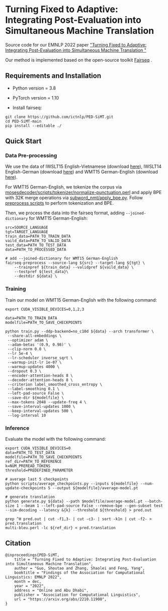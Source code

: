 # Turning Fixed to Adaptive: Integrating Post-Evaluation into Simultaneous Machine Translation

Source code for our EMNLP 2022 paper ["Turning Fixed to Adaptive: Integrating Post-Evaluation into Simultaneous Machine Translation
"](https://arxiv.org/abs/2210.11900) 

Our method is implemented based on the open-source toolkit [Fairseq](https://github.com/facebookresearch/fairseq) .



## Requirements and Installation

* Python version = 3.8

* PyTorch version = 1.10

* Install fairseq:

```
git clone https://github.com/ictnlp/PED-SiMT.git
cd PED-SiMT-main
pip install --editable ./
```


## Quick Start

### Data Pre-processing

We use the data of IWSLT15 English-Vietnamese (download [here](https://nlp.stanford.edu/projects/nmt/)), IWSLT14 English-German (download [here](https://wit3.fbk.eu/2014-01)) and WMT15 German-English (download [here](www.statmt.org/wmt15/)).

For WMT15 German-English, we tokenize the corpus via [mosesdecoder/scripts/tokenizer/normalize-punctuation.perl](https://github.com/moses-smt/mosesdecoder) and apply BPE with 32K merge operations via [subword_nmt/apply_bpe.py](https://github.com/rsennrich/subword-nmt). Follow [preprocess scripts](https://github.com/Vily1998/wmt16-scripts) to perform tokenization and BPE.

Then, we process the data into the fairseq format, adding ```--joined-dictionary``` for WMT15 German-English:

```
src=SOURCE_LANGUAGE
tgt=TARGET_LANGUAGE
train_data=PATH_TO_TRAIN_DATA
vaild_data=PATH_TO_VALID_DATA
test_data=PATH_TO_TEST_DATA
data=PATH_TO_PROCESSED_DATA

# add --joined-dictionary for WMT15 German-English
fairseq-preprocess --source-lang ${src} --target-lang ${tgt} \
    --trainpref ${train_data} --validpref ${vaild_data} \
    --testpref ${test_data}\
    --destdir ${data} \
```

### Training

Train our model on WMT15 German-English with the following command:

```
export CUDA_VISIBLE_DEVICES=0,1,2,3

data=PATH_TO_TRAIN_DATA
modelfile=PATH_TO_SAVE_CHECKPOINTS

python train.py --ddp-backend=no_c10d ${data} --arch transformer \
 --share-all-embeddings \
 --optimizer adam \
 --adam-betas '(0.9, 0.98)' \
 --clip-norm 0.0 \
 --lr 5e-4 \
 --lr-scheduler inverse_sqrt \
 --warmup-init-lr 1e-07 \
 --warmup-updates 4000 \
 --dropout 0.3 \
 --encoder-attention-heads 8 \
 --decoder-attention-heads 8 \
 --criterion label_smoothed_cross_entropy \
 --label-smoothing 0.1 \
 --left-pad-source False \
 --save-dir ${modelfile} \
 --max-tokens 2048 --update-freq 4 \
 --save-interval-updates 1000 \
 --keep-interval-updates 500 \
 --log-interval 10
```

### Inference

Evaluate the model with the following command:

```
export CUDA_VISIBLE_DEVICES=0
data=PATH_TO_TEST_DATA
modelfile=PATH_TO_SAVE_CHECKPOINTS
ref_dir=PATH_TO_REFERENCE
k=NUM_PREREAD_TOKENS
threshold=PREDEFINED_PARAMETER

# average last 5 checkpoints
python scripts/average_checkpoints.py --inputs ${modelfile} --num-update-checkpoints 5 --output ${modelfile}/average-model.pt 

# generate translation
python generate.py ${data} --path $modelfile/average-model.pt --batch-size 1 --beam 1 --left-pad-source False --remove-bpe --gen-subset test --sim-decoding --latency &{k} --threshold ${threshold} > pred.out

grep ^H pred.out | cut -f1,3- | cut -c3- | sort -k1n | cut -f2- > pred.translation
multi-bleu.perl -lc ${ref_dir} < pred.translation
```

## Citation
```
@inproceedings{PED-SiMT,
    title = "Turning Fixed to Adaptive: Integrating Post-Evaluation into Simultaneous Machine Translation",
    author = "Guo, Shoutao and Zhang, Shaolei and Feng, Yang",
    booktitle = "Findings of the Association for Computational Linguistics: EMNLP 2022",
    month = dec,
    year = "2022",
    address = "Online and Abu Dhabi",
    publisher = "Association for Computational Linguistics",
    url = "https://arxiv.org/abs/2210.11900",
}
```
